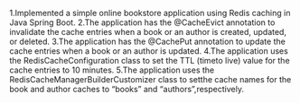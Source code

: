 1.Implemented a simple online bookstore application using Redis caching in Java Spring Boot.
2.The application has the @CacheEvict annotation to invalidate the cache entries when a book or an author is created, updated, or deleted.
3.The application has  the @CachePut annotation to update the cache entries when a book or an author is updated.
4.The application uses the RedisCacheConfiguration class to set the TTL (timeto live) value for the cache entries to 10 minutes.
5.The application uses the RedisCacheManagerBuilderCustomizer class to setthe cache names for the book and author caches to “books” and “authors”,respectively.
